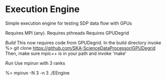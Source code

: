 # Execution Engine
Simple execution engine for testing SDP data flow with GPUs

Requires MPI (any).
Requires pthreads
Requires GPUDegrid

*Build*
This now requires code from GPUDegrid. In the build directory invoke
%> git clone https://github.com/SKA-ScienceDataProcessor/GPUDegrid
Then, make sure mpic++ is in your path and invoke 'make'

*Run*
Use mpirun with 3 ranks

%> mpirun -N 3 -n 3 ./EEngine
